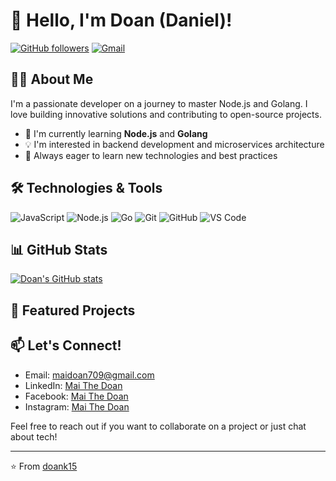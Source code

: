 # 👋 Hello, I'm Doan (Daniel)!

[![GitHub followers](https://img.shields.io/github/followers/doank15?label=Follow&style=social)](https://github.com/doank15)
[![Gmail](https://img.shields.io/badge/-Gmail-c14438?style=flat&logo=Gmail&logoColor=white)](mailto:maidoan709@gmail.com)

## 👨‍💻 About Me

I'm a passionate developer on a journey to master Node.js and Golang. I love building innovative solutions and contributing to open-source projects.

- 🌱 I'm currently learning **Node.js** and **Golang**
- 💡 I'm interested in backend development and microservices architecture
- 🚀 Always eager to learn new technologies and best practices

## 🛠️ Technologies & Tools

![JavaScript](https://img.shields.io/badge/-JavaScript-black?style=flat-square&logo=javascript)
![Node.js](https://img.shields.io/badge/-Node.js-black?style=flat-square&logo=Node.js)
![Go](https://img.shields.io/badge/-Go-00ADD8?style=flat-square&logo=go&logoColor=white)
![Git](https://img.shields.io/badge/-Git-black?style=flat-square&logo=git)
![GitHub](https://img.shields.io/badge/-GitHub-181717?style=flat-square&logo=github)
![VS Code](https://img.shields.io/badge/-VS%20Code-007ACC?style=flat-square&logo=visual-studio-code)

## 📊 GitHub Stats

[![Doan's GitHub stats](https://github-readme-stats.vercel.app/api?username=doank15&show_icons=true&theme=radical)](https://github.com/doank15)

## 🌟 Featured Projects

## 📫 Let's Connect!

- Email: maidoan709@gmail.com
- LinkedIn: [Mai The Doan](edin.com/in/mai-the-doan-027519217/)
- Facebook: [Mai The Doan](https://www.facebook.com/profile.php?id=100018177222935)
- Instagram: [Mai The Doan](https://www.instagram.com/_doan11/)

Feel free to reach out if you want to collaborate on a project or just chat about tech!

---

⭐️ From [doank15](https://github.com/doank15)
